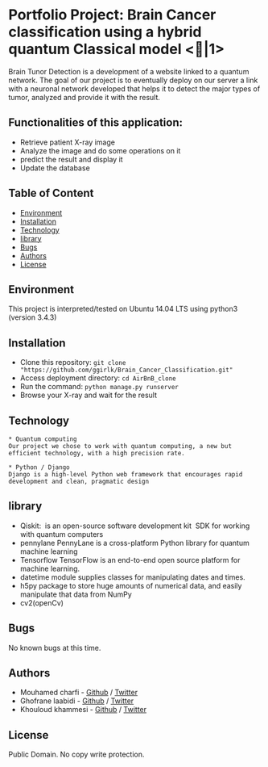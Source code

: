 # Portfolio Project: Brain Cancer classification using a hybrid quantum Classical model <🧠|1>

Brain Tunor Detection is a development of a website linked to a quantum network. The goal of our project is to eventually deploy on our server a link with a neuronal network developed that helps it to detect the major types of tumor, analyzed and provide it with the result. 

## Functionalities of this application:
* Retrieve patient X-ray image
* Analyze the image and do some operations on it
* predict the result and display it
* Update the database 

## Table of Content
* [Environment](#environment)
* [Installation](#installation)
* [Technology](#Technology)
* [library](#library)
* [Bugs](#bugs)
* [Authors](#authors)
* [License](#license)

## Environment
This project is interpreted/tested on Ubuntu 14.04 LTS using python3 (version 3.4.3)

## Installation
* Clone this repository: `git clone "https://github.com/ggirlk/Brain_Cancer_Classification.git"`
* Access deployment directory: `cd AirBnB_clone`
* Run the command: `python manage.py runserver`
* Browse your X-ray  and wait for the result

## Technology
```
* Quantum computing
Our project we chose to work with quantum computing, a new but efficient technology, with a high precision rate.

* Python / Django
Django is a high-level Python web framework that encourages rapid development and clean, pragmatic design
```

## library
- Qiskit:
 is an open-source software development kit  SDK for working with quantum computers
- pennylane 
PennyLane is a cross-platform Python library for quantum machine learning
-  Tensorflow
TensorFlow is an end-to-end open source platform for machine learning.
- datetime 
module supplies classes for manipulating dates and times.
- h5py
package  to store huge amounts of numerical data, and easily manipulate that data from NumPy
- cv2(openCv)

## Bugs
No known bugs at this time. 

## Authors
- Mouhamed charfi - [Github](https://github.com/medcharfi96) / [Twitter](https://twitter.com/mouhamedcharfi)
- Ghofrane laabidi - [Github](https://github.com/anaruzz) / [Twitter](https://twitter.com/)
- Khouloud khammesi - [Github](https://github.com/ggirlk) / [Twitter](https://twitter.com/)


## License
Public Domain. No copy write protection. 


